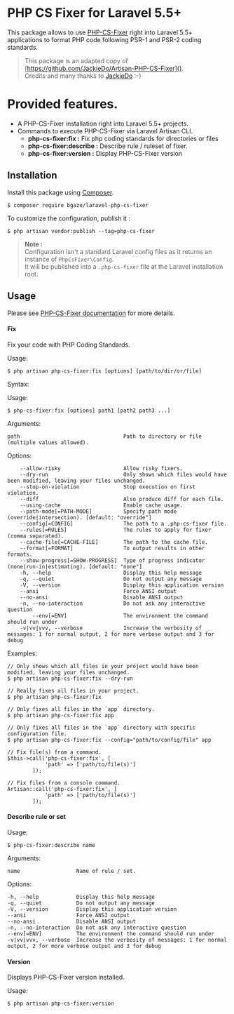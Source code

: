 # PHP CS Fixer for Laravel 5.5+

This package allows to use [PHP-CS-Fixer](https://cs.sensiolabs.org/) right into Laravel 5.5+ applications 
to format PHP code following PSR-1 and PSR-2 coding standards.

> This package is an adapted copy of [https://github.com/JackieDo/Artisan-PHP-CS-Fixer]().  
> Credits and many thanks to [JackieDo](https://github.com/JackieDo) :-)

# Provided features.

* A PHP-CS-Fixer installation right into Laravel 5.5+ projects.
* Commands to execute PHP-CS-Fixer via Laravel Artisan CLI.
    + **php-cs-fixer:fix :**         Fix php coding standards for directories or files
    + **php-cs-fixer:describe :**    Describe rule / ruleset of fixer.
    + **php-cs-fixer:version :**     Display PHP-CS-Fixer version

## Installation

Install this package using [Composer](https://getcomposer.org).

    $ composer require bgaze/laravel-php-cs-fixer

To customize the configuration, publish it :

    $ php artisan vendor:publish --tag=php-cs-fixer

> **Note :**  
> Configuration isn't a standard Laravel config files as it returns an instance of `PhpCsFixer\Config`.  
> It will be published into a `.php-cs-fixer` file at the Laravel installation root.

## Usage


Please see [PHP-CS-Fixer documentation](https://cs.sensiolabs.org/#usage) for more details.

#### Fix

Fix your code with PHP Coding Standards.

Usage:

    $ php artisan php-cs-fixer:fix [options] [path/to/dir/or/file]

Syntax:

Usage:

    $ php-cs-fixer:fix [options] path1 [path2 path3 ...]

Arguments:

    path                                 Path to directory or file (multiple values allowed).

Options:

        --allow-risky                    Allow risky fixers.
        --dry-run                        Only shows which files would have been modified, leaving your files unchanged.
        --stop-on-violation              Stop execution on first violation.
        --diff                           Also produce diff for each file.
        --using-cache                    Enable cache usage.
        --path-mode[=PATH-MODE]          Specify path mode (override|intersection). [default: "override"]
        --config[=CONFIG]                The path to a .php-cs-fixer file.
        --rules[=RULES]                  The rules to apply for fixer (comma separated).
        --cache-file[=CACHE-FILE]        The path to the cache file.
        --format[=FORMAT]                To output results in other formats.
        --show-progress[=SHOW-PROGRESS]  Type of progress indicator (none|run-in|estimating). [default: "none"]
        -h, --help                       Display this help message
        -q, --quiet                      Do not output any message
        -V, --version                    Display this application version
        --ansi                           Force ANSI output
        --no-ansi                        Disable ANSI output
        -n, --no-interaction             Do not ask any interactive question
            --env[=ENV]                  The environment the command should run under
        -v|vv|vvv, --verbose             Increase the verbosity of messages: 1 for normal output, 2 for more verbose output and 3 for debug

Examples:

    // Only shows which all files in your project would have been modified, leaving your files unchanged.
    $ php artisan php-cs-fixer:fix --dry-run

    // Really fixes all files in your project.
    $ php artisan php-cs-fixer:fix

    // Only fixes all files in the `app` directory.
    $ php artisan php-cs-fixer:fix app

    // Only fixes all files in the `app` directory with specific configuration file.
    $ php artisan php-cs-fixer:fix --config="path/to/config/file" app

    // Fix file(s) from a command.
    $this->call('php-cs-fixer:fix', [
                'path' => ['path/to/file(s)']
            ]);

    // Fix files from a console command.
    Artisan::call('php-cs-fixer:fix', [
                'path' => ['path/to/file(s)']
            ]);

#### Describe rule or set

Usage:

    $ php-cs-fixer:describe name

Arguments:

    name                  Name of rule / set.

Options:

    -h, --help            Display this help message
    -q, --quiet           Do not output any message
    -V, --version         Display this application version
    --ansi                Force ANSI output
    --no-ansi             Disable ANSI output
    -n, --no-interaction  Do not ask any interactive question
    --env[=ENV]           The environment the command should run under
    -v|vv|vvv, --verbose  Increase the verbosity of messages: 1 for normal output, 2 for more verbose output and 3 for debug

#### Version

Displays PHP-CS-Fixer version installed.

Usage:

    $ php artisan php-cs-fixer:version
